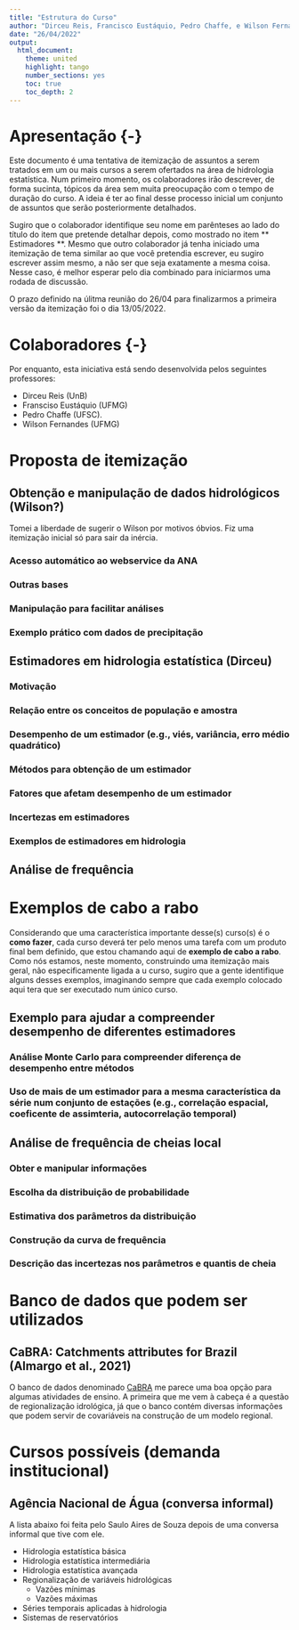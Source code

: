 ```yaml
---
title: "Estrutura do Curso"
author: "Dirceu Reis, Francisco Eustáquio, Pedro Chaffe, e Wilson Fernandes"
date: "26/04/2022"
output:
  html_document:
    theme: united
    highlight: tango
    number_sections: yes
    toc: true
    toc_depth: 2
---
```


# Apresentação {-}

Este documento é uma tentativa de itemização de assuntos a serem tratados em um ou mais cursos a serem ofertados na área de hidrologia estatística. Num primeiro momento, os colaboradores irão descrever, de forma sucinta, tópicos da área  sem muita preocupação com o tempo de duração do curso. A ideia é ter ao final desse processo inicial um conjunto de assuntos que serão posteriormente detalhados.  

Sugiro que o colaborador identifique seu nome em parênteses ao lado do título do item que pretende detalhar depois, como mostrado no item ** Estimadores **. Mesmo que outro colaborador já tenha iniciado uma itemização de tema similar ao que você pretendia escrever, eu sugiro escrever assim mesmo, a não ser que seja exatamente a mesma coisa. Nesse caso, é melhor esperar pelo dia combinado para iniciarmos uma rodada de discussão.  

O prazo definido na úlitma reunião do 26/04 para finalizarmos a primeira versão da itemização foi o dia 13/05/2022.


# Colaboradores {-}

Por enquanto, esta iniciativa está sendo desenvolvida pelos seguintes professores:

- Dirceu Reis (UnB)
- Fransciso Eustáquio (UFMG)
- Pedro Chaffe (UFSC).
- Wilson Fernandes (UFMG)

# Proposta de itemização

## Obtenção e manipulação de dados hidrológicos (Wilson?)
Tomei a liberdade de sugerir o Wilson por motivos óbvios. Fiz uma itemização inicial só para sair da inércia.

### Acesso automático ao webservice da ANA

### Outras bases

### Manipulação para facilitar análises

### Exemplo prático com dados de precipitação


## Estimadores em hidrologia estatística (Dirceu)

### Motivação 

### Relação entre os conceitos de população e amostra

### Desempenho de um estimador (e.g., viés, variância, erro médio quadrático)

### Métodos para obtenção de um estimador

### Fatores que afetam desempenho de um estimador

### Incertezas em estimadores

### Exemplos de estimadores em hidrologia

## Análise de frequência

# Exemplos de cabo a rabo

Considerando que uma característica importante desse(s) curso(s) é o **como fazer**, cada curso deverá ter pelo menos uma tarefa com um produto final bem definido, que estou chamando aqui de **exemplo de cabo a rabo**. Como nós estamos, neste momento, construindo uma itemização mais geral, não especificamente ligada a u curso, sugiro que a gente identifique alguns desses exemplos, imaginando sempre que cada exemplo colocado aqui tera que ser executado num único curso.

## Exemplo para ajudar a compreender desempenho de diferentes estimadores

### Análise Monte Carlo para compreender diferença de desempenho entre métodos

### Uso de mais de um estimador para a mesma característica da série num conjunto de estações (e.g., correlação espacial, coeficente de assimteria, autocorrelação temporal)  

## Análise de frequência de cheias local

### Obter e manipular informações
### Escolha da distribuição de probabilidade
### Estimativa dos parâmetros da distribuição
### Construção da curva de frequência
### Descrição das incertezas nos parâmetros e quantis de cheia

# Banco de dados que podem ser utilizados

## CaBRA: Catchments attributes for Brazil (Almargo et al., 2021)

O banco de dados denominado [CaBRA](https://hess.copernicus.org/articles/25/3105/2021/) me parece uma boa opção para algumas atividades de ensino. A primeira que me vem à cabeça é a questão de regionalização idrológica, já que o banco contém diversas informações que podem servir de covariáveis na construção de um modelo regional.

# Cursos possíveis (demanda institucional)

## Agência Nacional de Água (conversa informal)

A lista abaixo foi feita pelo Saulo Aires de Souza depois de uma conversa informal que tive com ele.

- Hidrologia estatística básica
- Hidrologia estatística intermediária
- Hidrologia estatística avançada
- Regionalização de variáveis hidrológicas
  - Vazões mínimas
  - Vazões máximas
- Séries temporais aplicadas à hidrologia
- Sistemas de reservatórios
